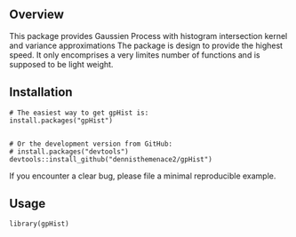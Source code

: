 ## Overview


This package provides Gaussien Process with histogram intersection kernel and variance approximations
The package is design to provide the highest speed. It only encomprises a very limites number of functions and is supposed to be light weight.

## Installation

```{r, eval = FALSE}
# The easiest way to get gpHist is:
install.packages("gpHist")


# Or the development version from GitHub:
# install.packages("devtools")
devtools::install_github("dennisthemenace2/gpHist")
```

If you encounter a clear bug, please file a minimal reproducible example.

## Usage

```{r, message = FALSE}
library(gpHist)


```

